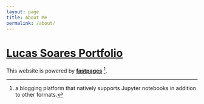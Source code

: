 ```yaml
---
layout: page
title: About Me
permalink: /about/
---
```



<h1>
<a href="https://enkrateialucca.github.io"> Lucas Soares Portfolio</a>
</h1>




This website is powered by **[fastpages](https://github.com/fastai/fastpages)** [^1].



[^1]:a blogging platform that natively supports Jupyter notebooks in addition to other formats.
